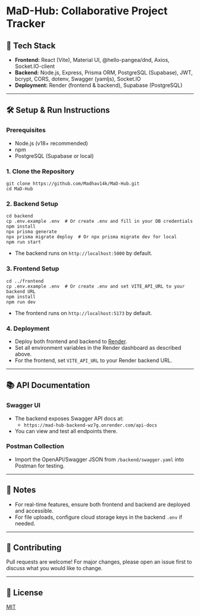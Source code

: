 # MaD-Hub: Collaborative Project Tracker

## 🚀 Tech Stack

- **Frontend:** React (Vite), Material UI, @hello-pangea/dnd, Axios, Socket.IO-client
- **Backend:** Node.js, Express, Prisma ORM, PostgreSQL (Supabase), JWT, bcrypt, CORS, dotenv, Swagger (yamljs), Socket.IO
- **Deployment:** Render (frontend & backend), Supabase (PostgreSQL)

---

## 🛠️ Setup & Run Instructions

### Prerequisites
- Node.js (v18+ recommended)
- npm
- PostgreSQL (Supabase or local)

### 1. Clone the Repository
```
git clone https://github.com/Madhav14k/MaD-Hub.git
cd MaD-Hub
```

### 2. Backend Setup
```
cd backend
cp .env.example .env  # Or create .env and fill in your DB credentials
npm install
npx prisma generate
npx prisma migrate deploy  # Or npx prisma migrate dev for local
npm run start
```
- The backend runs on `http://localhost:5000` by default.

### 3. Frontend Setup
```
cd ../frontend
cp .env.example .env  # Or create .env and set VITE_API_URL to your backend URL
npm install
npm run dev
```
- The frontend runs on `http://localhost:5173` by default.

### 4. Deployment
- Deploy both frontend and backend to [Render](https://render.com/).
- Set all environment variables in the Render dashboard as described above.
- For the frontend, set `VITE_API_URL` to your Render backend URL.

---

## 📚 API Documentation

### Swagger UI
- The backend exposes Swagger API docs at:
	- `https://mad-hub-backend-wz7g.onrender.com/api-docs`
- You can view and test all endpoints there.

### Postman Collection
- Import the OpenAPI/Swagger JSON from `/backend/swagger.yaml` into Postman for testing.

---

## 📝 Notes
- For real-time features, ensure both frontend and backend are deployed and accessible.
- For file uploads, configure cloud storage keys in the backend `.env` if needed.

---

## 🤝 Contributing
Pull requests are welcome! For major changes, please open an issue first to discuss what you would like to change.

---

## 📄 License
[MIT](LICENSE)
